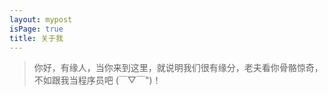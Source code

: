```yaml
---
layout: mypost
isPage: true
title: 关于我
---
```


> 你好，有缘人，当你来到这里，就说明我们很有缘分，老夫看你骨骼惊奇，不如跟我当程序员吧 (￣▽￣")！

